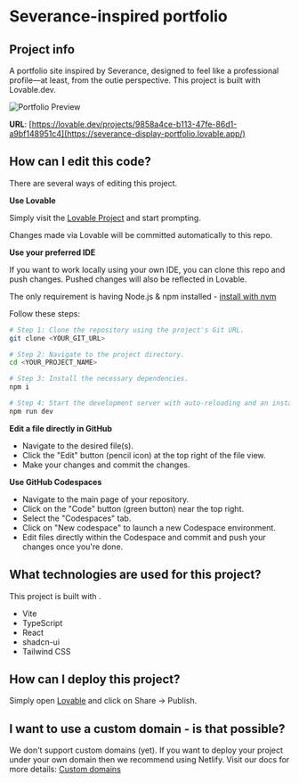 # Severance-inspired portfolio

## Project info
A portfolio site inspired by Severance, designed to feel like a professional profile—at least, from the outie perspective. This project is built with Lovable.dev. 

![Portfolio Preview](https://f9d6294b37cdbbb51eb70be7d329a9e0.cdn.bubble.io/f1740431669162x742827075695665200/CleanShot%202025-02-24%20at%2022.14.14%402x.png?_gl=1*1o15vtb*_gcl_au*MzQ2NTA5MzguMTc0MDQzMTU1OQ..*_ga*MTk4NTgxMDA4OS4xNzQwNDE1NjY1*_ga_BFPVR2DEE2*MTc0MDQxNTY2NC4xLjEuMTc0MDQzMTU3MS40MS4wLjA.)


**URL**: [https://lovable.dev/projects/9858a4ce-b113-47fe-86d1-a9bf148951c4](https://severance-display-portfolio.lovable.app/)

## How can I edit this code?

There are several ways of editing this project.

**Use Lovable**

Simply visit the [Lovable Project](https://lovable.dev/projects/9858a4ce-b113-47fe-86d1-a9bf148951c4) and start prompting.

Changes made via Lovable will be committed automatically to this repo.

**Use your preferred IDE**

If you want to work locally using your own IDE, you can clone this repo and push changes. Pushed changes will also be reflected in Lovable.

The only requirement is having Node.js & npm installed - [install with nvm](https://github.com/nvm-sh/nvm#installing-and-updating)

Follow these steps:

```sh
# Step 1: Clone the repository using the project's Git URL.
git clone <YOUR_GIT_URL>

# Step 2: Navigate to the project directory.
cd <YOUR_PROJECT_NAME>

# Step 3: Install the necessary dependencies.
npm i

# Step 4: Start the development server with auto-reloading and an instant preview.
npm run dev
```

**Edit a file directly in GitHub**

- Navigate to the desired file(s).
- Click the "Edit" button (pencil icon) at the top right of the file view.
- Make your changes and commit the changes.

**Use GitHub Codespaces**

- Navigate to the main page of your repository.
- Click on the "Code" button (green button) near the top right.
- Select the "Codespaces" tab.
- Click on "New codespace" to launch a new Codespace environment.
- Edit files directly within the Codespace and commit and push your changes once you're done.

## What technologies are used for this project?

This project is built with .

- Vite
- TypeScript
- React
- shadcn-ui
- Tailwind CSS

## How can I deploy this project?

Simply open [Lovable](https://lovable.dev/projects/9858a4ce-b113-47fe-86d1-a9bf148951c4) and click on Share -> Publish.

## I want to use a custom domain - is that possible?

We don't support custom domains (yet). If you want to deploy your project under your own domain then we recommend using Netlify. Visit our docs for more details: [Custom domains](https://docs.lovable.dev/tips-tricks/custom-domain/)
